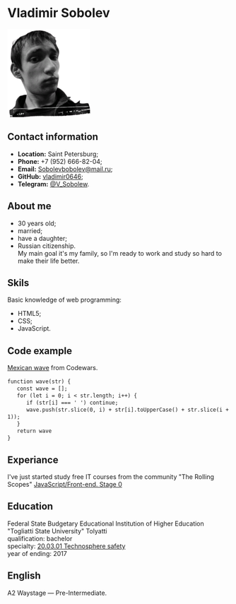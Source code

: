 # Vladimir Sobolev
!["portriet Vladimir Sobolev"](./img/portrietMD.png)
## Contact information
* __Location:__ Saint Petersburg;
* __Phone:__ +7 (952) 666-82-04;
* __Email:__ Sobolevbobolev@mail.ru;
* __GitHub:__ [vladimir0646](https://github.com/VLADIMIR0646);
* __Telegram:__ [@V_Sobolew](https://t.me/V_Sobolew).
## About me
* 30 years old;
* married;
* have a daughter;
* Russian citizenship.\
My main goal it's my family, so I'm ready to work and study so hard to make their life better.
## Skils
Basic knowledge of web programming:
* HTML5;
* CSS;
* JavaScript.
## Code example
[Mexican wave](https://www.codewars.com/kata/58f5c63f1e26ecda7e000029) from Codewars.
```
function wave(str) {
   const wave = [];
   for (let i = 0; i < str.length; i++) {
      if (str[i] === ' ') continue;
      wave.push(str.slice(0, i) + str[i].toUpperCase() + str.slice(i + 1));
   }
   return wave
}
```
## Experiance
I've just started study free IT courses from the community "The Rolling Scopes" [JavaScript/Front-end. Stage 0](https://rs.school/js-stage0/)
## Education
Federal State Budgetary Educational Institution of Higher Education "Togliatti State University" Tolyatti\
qualification: bachelor\
specialty: [20.03.01 Technosphere safety](https://tolyatti.postupi.online/vuz/tgu/specialnost/20.03.01/)\
year of ending: 2017
## English
A2 Waystage — Pre-Intermediate.